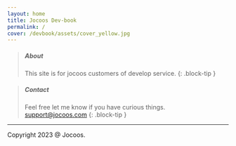 ```yaml
---
layout: home
title: Jocoos Dev-book
permalink: /
cover: /devbook/assets/cover_yellow.jpg
---
```


> ##### About
>
> This site is for jocoos customers of develop service.
{: .block-tip }

> ##### Contact
>
> Feel free let me know if you have curious things. support@jocoos.com
{: .block-tip }

-------------
Copyright 2023 @ Jocoos.
